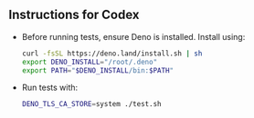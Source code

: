 ## Instructions for Codex

- Before running tests, ensure Deno is installed. Install using:
  ```bash
  curl -fsSL https://deno.land/install.sh | sh
  export DENO_INSTALL="/root/.deno"
  export PATH="$DENO_INSTALL/bin:$PATH"
  ```
- Run tests with:
  ```bash
  DENO_TLS_CA_STORE=system ./test.sh
  ```


